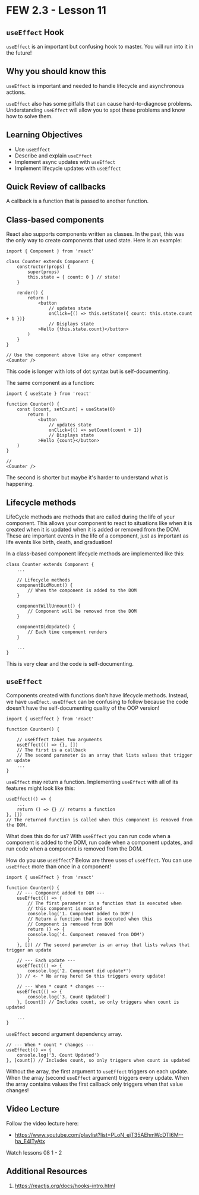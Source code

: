 # FEW 2.3 - Lesson 11

## `useEffect` Hook

`useEffect` is an important but confusing hook to master. You will run into it in the future!

## Why you should know this

`useEffect` is important and needed to handle lifecycle and asynchronous actions. 

`useEffect` also has some pitfalls that can cause hard-to-diagnose problems. Understanding `useEffect` will allow you to spot these problems and know how to solve them. 

## Learning Objectives

- Use `useEffect`
- Describe and explain `useEffect` 
- Implement async updates with `useEffect`
- Implement lifecycle updates with `useEffect`

## Quick Review of callbacks

A callback is a function that is passed to another function. 

## Class-based components 

React also supports components written as classes. In the past, this was the only way to create components that used state. Here is an example: 

```JS
import { Component } from 'react'

class Counter extends Component {
	constructor(props) {
		super(props) 
		this.state = { count: 0 } // state! 
	} 

	render() {
		return (
			<button 
				// updates state 
				onClick={() => this.setState({ count: this.state.count + 1 })}
				// Displays state
			>Hello {this.state.count}</button>
		)
	}
}

// Use the component above like any other component
<Counter />
```

This code is longer with lots of dot syntax but is self-documenting. 

The same component as a function: 

```JS
import { useState } from 'react'

function Counter() {
	const [count, setCount] = useState(0)
		return (
			<button 
				// updates state 
				onClick={() => setCount(count + 1)}
				// Displays state
			>Hello {count}</button>
	)
}

// 
<Counter />
```

The second is shorter but maybe it's harder to understand what is happening. 

## Lifecycle methods 

LifeCycle methods are methods that are called during the life of your component. This allows your component to react to situations like when it is created when it is updated when it is added or removed from the DOM. These are important events in the life of a component, just as important as life events like birth, death, and graduation!

In a class-based component lifecycle methods are implemented like this: 

```JS
class Counter extends Component {
	...

	// Lifecycle methods
	componentDidMount() {
		// When the component is added to the DOM
	}

	componentWillUnmount() {
		// Component will be removed from the DOM
	}

	componentDidUpdate() {
		// Each time component renders
	}

	...
}
```

This is very clear and the code is self-documenting. 

## `useEffect` 

Components created with functions don't have lifecycle methods. Instead, we have `useEfect`. `useEffect` can be confusing to follow because the code doesn't have the self-documenting quality of the OOP version! 

```JS
import { useEffect } from 'react'

function Counter() {

	// useEffect takes two arguments
	useEffect(() => {}, []) 
	// The first is a callback
	// The second parameter is an array that lists values that trigger an update
	...
}
```

`useEffect` may return a function. Implementing `useEffect` with all of its features might look like this: 

```JS
useEffect(() => {
	...
	return () => {} // returns a function
}, []) 
// The returned function is called when this component is removed from the DOM. 
```

What does this do for us? With `useEffect` you can run code when a component is added to the DOM, run code when a component updates, and run code when a component is removed from the DOM. 

How do you use `useEffect`? Below are three uses of `useEffect`. You can use `useEffect` more than once in a component!

```JS
import { useEffect } from 'react'

function Counter() {
	// --- Component added to DOM ---
	useEffect(() => {
		// The first parameter is a function that is executed when 
		// this component is mounted
		console.log('1. Component added to DOM')
		// Return a function that is executed when this
		// Component is removed from DOM
		return () => {
		console.log('4. Component removed from DOM')
		}
	}, []) // The second parameter is an array that lists values that trigger an update

	// --- Each update ---
	useEffect(() => {
		console.log('2. Component did update*')
	}) // <- * No array here! So this triggers every update!

	// --- When * count * changes ---
	useEffect(() => {
		console.log('3. Count Updated')
	}, [count]) // Includes count, so only triggers when count is updated

	...
}
```

`useEffect` second argument dependency array. 

```JS
// --- When * count * changes ---
useEffect(() => {
	console.log('3. Count Updated')
}, [count]) // Includes count, so only triggers when count is updated
```

Without the array, the first argument to `useEffect` triggers on each update. When the array (second `useEffect` argument) triggers every update. When the array contains values the first callback only triggers when that value changes! 

## Video Lecture

Follow the video lecture here: 

- https://www.youtube.com/playlist?list=PLoN_ejT35AEhmWcDTI6M--ha_E4lTyAtx

Watch lessons 08 1 - 2

## Additional Resources

1. https://reactjs.org/docs/hooks-intro.html

